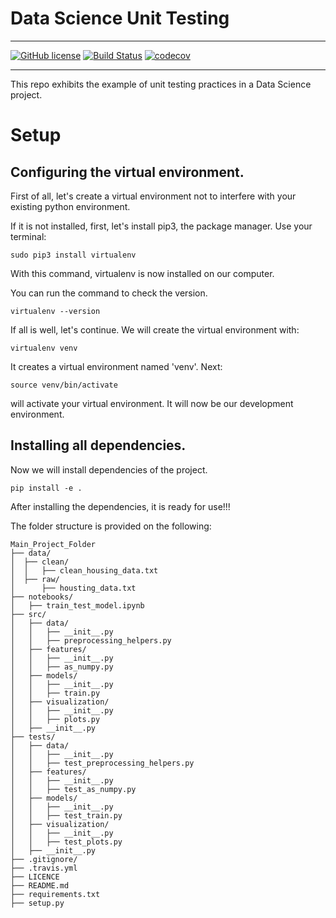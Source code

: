 # Data Science Unit Testing
-----------------

[![GitHub license](https://img.shields.io/github/license/gokhankesler/python-ds-unit-testing)](https://github.com/gokhankesler/python-ds-unit-testing)
[![Build Status](https://app.travis-ci.com/gokhankesler/python-ds-unit-testing.svg?branch=main)](https://app.travis-ci.com/gokhankesler/python-ds-unit-testing)
[![codecov](https://codecov.io/gh/gokhankesler/python-ds-unit-testing/branch/main/graph/badge.svg?token=ZO9L2Q6WYP)](https://codecov.io/gh/gokhankesler/python-ds-unit-testing)

-----------------
This repo exhibits the example of unit testing practices in a Data Science project.

# Setup
## Configuring the virtual environment.
First of all, let's create a virtual environment not to interfere with your existing python environment.

If it is not installed, first, let's install pip3, the package manager. Use your terminal:

```
sudo pip3 install virtualenv
```

With this command, virtualenv is now installed on our computer. 

You can run the command to check the version.

```
virtualenv --version
```

If all is well, let's continue. We will create the virtual environment with:

```
virtualenv venv 
```
It creates a virtual environment named 'venv'. Next:

```
source venv/bin/activate
```
will activate your virtual environment. It will now be our development environment.

## Installing all dependencies.
Now we will install dependencies of the project. 
```
pip install -e .
```


After installing the dependencies, it is ready for use!!!

The folder structure is provided on the following:

```
Main_Project_Folder
├── data/
│  ├── clean/
│  │   ├── clean_housing_data.txt
│  ├── raw/
│      ├── housting_data.txt
├── notebooks/
│   ├── train_test_model.ipynb
├── src/
│   ├── data/
│   │   ├── __init__.py
│   │   ├── preprocessing_helpers.py
│   ├── features/
│   │   ├── __init__.py
│   │   ├── as_numpy.py
│   ├── models/
│   │   ├── __init__.py
│   │   ├── train.py
│   ├── visualization/
│   │   ├── __init__.py
│   │   ├── plots.py
│   ├── __init__.py
├── tests/
│   ├── data/
│   │   ├── __init__.py
│   │   ├── test_preprocessing_helpers.py
│   ├── features/
│   │   ├── __init__.py
│   │   ├── test_as_numpy.py
│   ├── models/
│   │   ├── __init__.py
│   │   ├── test_train.py
│   ├── visualization/
│   │   ├── __init__.py
│   │   ├── test_plots.py
│   ├── __init__.py
├── .gitignore/
├── .travis.yml
├── LICENCE
├── README.md
├── requirements.txt
├── setup.py
```

